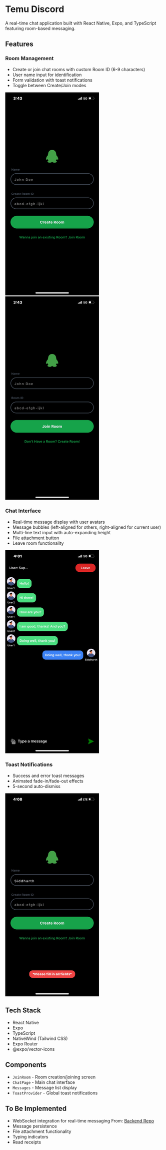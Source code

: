 # Temu Discord

A real-time chat application built with React Native, Expo, and TypeScript featuring room-based messaging.

## Features

### Room Management
- Create or join chat rooms with custom Room ID (6-9 characters)
- User name input for identification
- Form validation with toast notifications
- Toggle between Create/Join modes

<img src="IMG_4219.PNG" width="300" alt="Create Room Screen">

<img src="IMG_4220.PNG" width="300" alt="Join Room Screen">

### Chat Interface
- Real-time message display with user avatars
- Message bubbles (left-aligned for others, right-aligned for current user)
- Multi-line text input with auto-expanding height
- File attachment button
- Leave room functionality

<img src="IMG_4221.png" width="300" alt="Chat Interface">

### Toast Notifications
- Success and error toast messages
- Animated fade-in/fade-out effects
- 5-second auto-dismiss

<img src="IMG_4222.png" width="300" alt="Toast Notification">

## Tech Stack

- React Native
- Expo
- TypeScript
- NativeWind (Tailwind CSS)
- Expo Router
- @expo/vector-icons

## Components

- `JoinRoom` - Room creation/joining screen
- `ChatPage` - Main chat interface
- `Messages` - Message list display
- `ToastProvider` - Global toast notifications

## To Be Implemented

- WebSocket integration for real-time messaging From: [Backend Repo](https://github.com/woustachemax/temu-discord)
- Message persistence
- File attachment functionality
- Typing indicators
- Read receipts